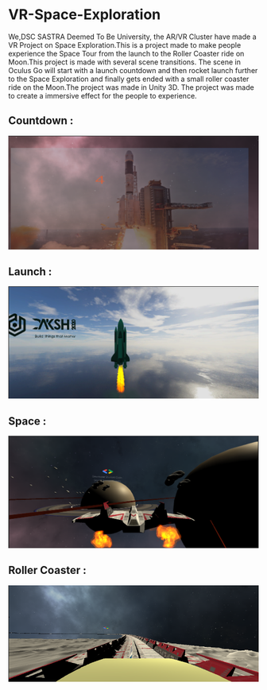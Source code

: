 # VR-Space-Exploration
We,DSC SASTRA Deemed To Be University, the AR/VR Cluster have made a VR Project on Space Exploration.This is a project made to make people experience the Space Tour from the launch to the Roller Coaster ride on Moon.This project is made with several scene transitions.
                       The scene in Oculus Go will start with a launch countdown and then rocket launch further to the Space Exploration and finally gets ended with a small roller coaster ride on the Moon.The project was made in Unity 3D.
                       The project was made to create a immersive effect for the people to experience.
 ## Countdown :
  ![](Images/countdown.png)
 ## Launch :
  ![](Images/launch.png)
 ## Space :
 ![](Images/solarsystem.png)
 ## Roller Coaster : 
 ![](Images/rollercoaster.png)

